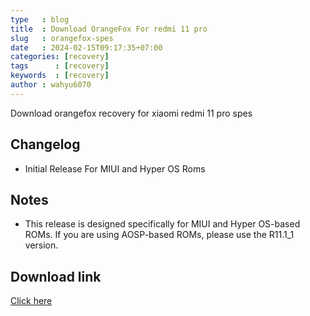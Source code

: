 ```yaml
---
type   : blog
title  : Download OrangeFox For redmi 11 pro
slug   : orangefox-spes
date   : 2024-02-15T09:17:35+07:00
categories: [recovery]
tags      : [recovery]
keywords  : [recovery]
author : wahyu6070
---
```


Download orangefox recovery for xiaomi redmi 11 pro spes

## Changelog
- Initial Release For MIUI and Hyper OS Roms

## Notes
- This release is designed specifically for MIUI and Hyper OS-based ROMs. If you are using AOSP-based ROMs, please use the R11.1_1 version.

## Download link

[Click here](https://orangefox.download/release/65e398eba7139ce4e7e1f424)
